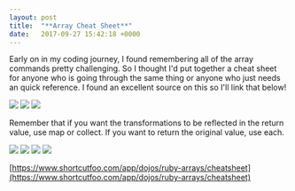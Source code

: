 ```yaml
---
layout: post
title:  "**Array Cheat Sheet**"
date:   2017-09-27 15:42:18 +0000
---
```


Early on in my coding journey, I found remembering all of the array commands pretty challenging. So I thought I'd put together a cheat sheet for anyone who is going through the same thing or anyone who just needs an quick reference. 
I found an excellent source on this so I'll link that below!

![](https://i.imgur.com/leynxEl.png)
![](https://i.imgur.com/4Pi541e.png)
![](https://i.imgur.com/JKDtKKH.png)

Remember that if you want the transformations to be reflected in the return value, use map or collect. If you want to return the original value, use each. 

![](https://i.imgur.com/S8eyZH8.png)
![](https://i.imgur.com/TjIjw1K.png)
![](https://i.imgur.com/wDPOvj9.png)
![](https://i.imgur.com/gPYFdcg.png)


[https://www.shortcutfoo.com/app/dojos/ruby-arrays/cheatsheet](https://www.shortcutfoo.com/app/dojos/ruby-arrays/cheatsheet)

